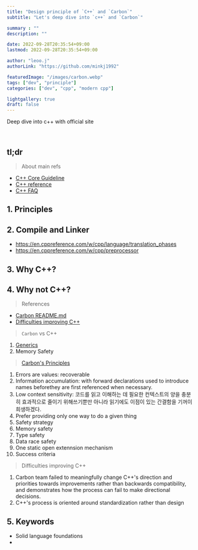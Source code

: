 ```yaml
---
title: "Design principle of `C++` and `Carbon`"
subtitle: "Let's deep dive into `c++` and `Carbon`"

summary : ""
description: ""

date: 2022-09-28T20:35:54+09:00
lastmod: 2022-09-28T20:35:54+09:00

author: "leoo.j"
authorLink: "https://github.com/minkj1992"

featuredImage: "/images/carbon.webp"
tags: ["dev", "principle"]
categories: ["dev", "cpp", "modern cpp"]

lightgallery: true
draft: false
---
```



Deep dive into c++ with official site
<!--more-->
<br />

## tl;dr
> About main refs

- [C++ Core Guideline](http://isocpp.github.io/CppCoreGuidelines/CppCoreGuidelines#S-philosophy)
- [C++ reference](https://en.cppreference.com/w/)
- [C++ FAQ](https://isocpp.org/faq)

## 1. Principles

## 2. Compile and Linker
- https://en.cppreference.com/w/cpp/language/translation_phases
- https://en.cppreference.com/w/cpp/preprocessor

## 3. Why C++?

## 4. Why not C++?

> References

- [Carbon README.md](https://github.com/carbon-language/carbon-lang)
- [Difficulties improving C++](https://github.com/carbon-language/carbon-lang/blob/trunk/docs/project/difficulties_improving_cpp.md)


> `Carbon` vs C++
1. [Generics](https://github.com/carbon-language/carbon-lang/blob/trunk/docs/design/generics/overview.md#what-are-generics)
2. Memory Safety

> [Carbon's Principles](https://github.com/carbon-language/carbon-lang/blob/trunk/docs/project/principles/README.md)

1. Errors are values: recoverable
2. Information accumulation: with forward declarations used to introduce names beforethey are first referenced when necessary.
3. Low context sensitivity: 코드를 읽고 이해하는 데 필요한 컨텍스트의 양을 충분히 효과적으로 줄이기 위해쓰기뿐만 아니라 읽기에도 이점이 있는 간결함을 기꺼이 희생하겠다.
4. Prefer providing only one way to do a given thing
5. Safety strategy
  1. Memory safety
  2. Type safety
  3. Data race safety
6. One static open extennsion mechanism
7. Success criteria

> Difficulties improving C++

1. Carbon team failed to meaningfully change C++'s direction and priorities towards improvements rather than backwards compatibility, and demonstrates how the process can fail to make directional decisions.
2. C++'s process is oriented around standardization rather than design



## 5. Keywords
- Solid language foundations
- 